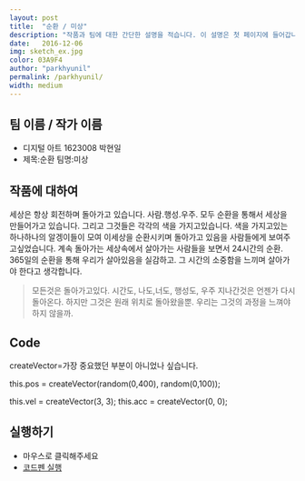 ```yaml
---
layout: post
title:  "순환 / 미상"
description: "작품과 팀에 대한 간단한 설명을 적습니다. 이 설명은 첫 페이지에 들어갑니다. 줄넘김 하지 말고 이렇게 길게 주욱 적어주면 됩니다. "
date:   2016-12-06
img: sketch_ex.jpg
color: 03A9F4
author: "parkhyunil"
permalink: /parkhyunil/
width: medium
---
```

## 팀 이름 / 작가 이름

- 디지털 아트 1623008 박현일
- 제목:순환 팀명:미상

## 작품에 대하여

세상은 항상 회전하며 돌아가고 있습니다. 사람.행성.우주. 모두 순환을 통해서 세상을 만들어가고 있습니다. 그리고 그것들은 각각의 색을 가지고있습니다. 색을 가지고있는 하나하나의 알겡이들이 모여 이세상을 순환시키며 돌아가고 있음을 사람들에게 보여주고싶었습니다. 계속 돌아가는 세상속에서 살아가는 사람들을 보면서 24시간의 순환. 365일의 순환을 통해 우리가 살아있음을 실감하고. 그 시간의 소중함을 느끼며 살아가야 한다고 생각합니다.


<blockquote>
모든것은 돌아가고있다. 시간도, 나도,너도, 행성도, 우주
지나간것은 언젠가 다시 돌아온다. 하지만 그것은 원래 위치로 돌아왔을뿐.
우리는 그것의 과정을 느껴야하지 않을까.


</blockquote>



## Code


createVector=가장 중요했던 부분이 아니었나 싶습니다.


 this.pos = createVector(random(0,400), random(0,100));

  this.vel = createVector(3, 3);
  this.acc = createVector(0, 0);

## 실행하기
- 마우스로 클릭해주세요
- [코드펜 실행](http://codepen.io/PARKHYUN/pen/PbRpja)
